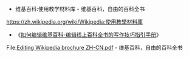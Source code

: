 - 维基百科:使用教学材料库 - 维基百科，自由的百科全书

https://zh.wikipedia.org/wiki/Wikipedia:使用教學材料庫


- 《[如何编辑维基百科-编辑线上百科全书的写作技巧指引手册](https://taoste.github.io/Hello-World/Technical%20File(PDF)/维基百科/Editing_Wikipedia_brochure_ZH-CN.pdf)》

File:[Editing Wikipedia brochure ZH-CN.pdf](https://zh.wikipedia.org/wiki/File:Editing_Wikipedia_brochure_ZH-CN.pdf) - 维基百科，自由的百科全书




